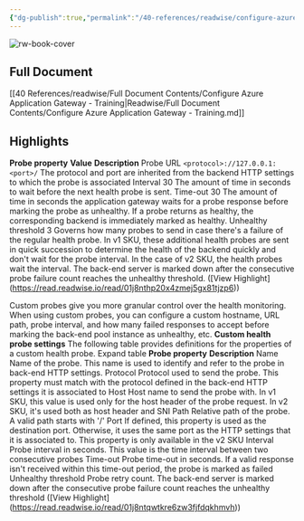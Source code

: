 ```yaml
---
{"dg-publish":true,"permalink":"/40-references/readwise/configure-azure-application-gateway-training/","tags":["rw/articles"]}
---
```


![rw-book-cover](https://learn.microsoft.com/en-us/media/open-graph-image.png)

## Full Document
[[40 References/readwise/Full Document Contents/Configure Azure Application Gateway - Training\|Readwise/Full Document Contents/Configure Azure Application Gateway - Training.md]]

## Highlights
**Probe property** **Value** **Description** Probe URL `<protocol>://127.0.0.1:<port>/` The protocol and port are inherited from the backend HTTP settings to which the probe is associated Interval 30 The amount of time in seconds to wait before the next health probe is sent. Time-out 30 The amount of time in seconds the application gateway waits for a probe response before marking the probe as unhealthy. If a probe returns as healthy, the corresponding backend is immediately marked as healthy. Unhealthy threshold 3 Governs how many probes to send in case there's a failure of the regular health probe. In v1 SKU, these additional health probes are sent in quick succession to determine the health of the backend quickly and don't wait for the probe interval. In the case of v2 SKU, the health probes wait the interval. The back-end server is marked down after the consecutive probe failure count reaches the unhealthy threshold. ([View Highlight] (https://read.readwise.io/read/01j8nthp20x4zmej5gx81tjzp6))


Custom probes give you more granular control over the health monitoring. When using custom probes, you can configure a custom hostname, URL path, probe interval, and how many failed responses to accept before marking the back-end pool instance as unhealthy, etc.
**Custom health probe settings**
The following table provides definitions for the properties of a custom health probe.
Expand table
**Probe property**
**Description**
Name
Name of the probe. This name is used to identify and refer to the probe in back-end HTTP settings.
Protocol
Protocol used to send the probe. This property must match with the protocol defined in the back-end HTTP settings it is associated to
Host
Host name to send the probe with. In v1 SKU, this value is used only for the host header of the probe request. In v2 SKU, it's used both as host header and SNI
Path
Relative path of the probe. A valid path starts with '/'
Port
If defined, this property is used as the destination port. Otherwise, it uses the same port as the HTTP settings that it is associated to. This property is only available in the v2 SKU
Interval
Probe interval in seconds. This value is the time interval between two consecutive probes
Time-out
Probe time-out in seconds. If a valid response isn't received within this time-out period, the probe is marked as failed
Unhealthy threshold
Probe retry count. The back-end server is marked down after the consecutive probe failure count reaches the unhealthy threshold ([View Highlight] (https://read.readwise.io/read/01j8ntqwtkre6zw3fjfdqkhmvh))


